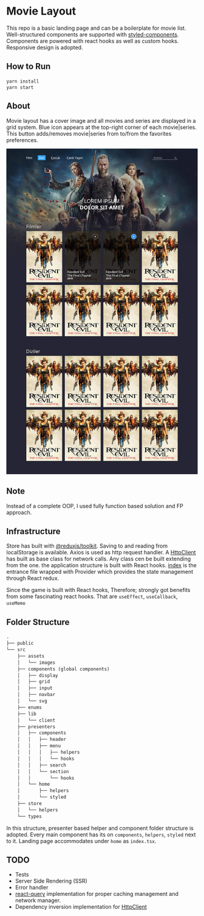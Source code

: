 # Movie Layout
This repo is a basic landing page and can be a boilerplate for movie list. Well-structured components are supported 
with [styled-components](https://styled-components.com/). Components are powered with react hooks as well as custom hooks. 
Responsive design is adopted. 

## How to Run
```shell
yarn install
yarn start
```

## About
Movie layout has a cover image and all movies and series are displayed in a grid system. 
Blue icon appears at the top-right corner of each movie|series. This button adds/removes 
movie|series from to/from the favorites preferences.

![Movie-layout](./src/assets/layout.jpg?raw=true "Movie Layout")

## Note
Instead of a complete OOP, I used fully function based solution and FP approach.


## Infrastructure
Store has built with [@reduxjs/toolkit](https://redux-toolkit.js.org/).
Saving to and reading from localStorage is available.
Axios is used as http request handler. A [HttpClient](./src/lib/client/HttpClient.ts) has built as 
base class for network calls. Any class cen be built extending from the one.
the application structure is built with React hooks. [index](./src/index.tsx) is the entrance file wrapped with
Provider which provides the state management through React redux.

Since the game is built with React hooks, Therefore; strongly got benefits from some fascinating react hooks.
That are `useEffect`,  `useCallback`, `useMemo`

## Folder Structure
````markdown
.
├── public
└── src
    ├── assets
    │   └── images
    ├── components (global components)
    │   ├── display
    │   ├── grid
    │   ├── input
    │   ├── navbar
    │   └── svg
    ├── enums
    ├── lib
    │   └── client
    ├── presenters
    │   ├── components
    │   │   ├── header
    │   │   ├── menu
    │   │   │   ├── helpers
    │   │   │   └── hooks
    │   │   ├── search
    │   │   └── section
    │   │       └── hooks
    │   └── home
    │       ├── helpers
    │       └── styled
    ├── store
    │   └── helpers
    └── types

````
In this structure, presenter based helper and component folder structure is adopted.
Every main component has its on `components`, `helpers`, `styled` next to it.
Landing page accommodates under `home` as `index.tsx`. 
 
## TODO
- Tests
- Server Side Rendering (SSR)
- Error handler
- [react-query](https://react-query.tanstack.com/) implementation for proper caching management and network manager.
- Dependency inversion implementation for [HttpClient](./src/lib/client/HttpClient.ts)
